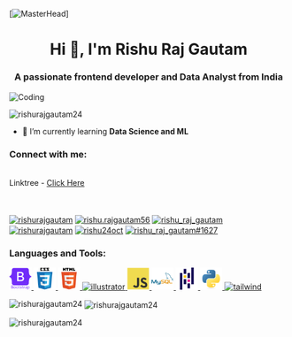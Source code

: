 [![MasterHead](https://www.internetcreation.net/wp-content/uploads/2015/04/banner-web-development.png)]
<h1 align="center">Hi 👋, I'm Rishu Raj Gautam</h1>
<h3 align="center">A passionate frontend developer and Data Analyst from India</h3>
<img align="center" alt="Coding" width="400" src="https://i0.wp.com/www.printmag.com/wp-content/uploads/2021/02/4cbe8d_f1ed2800a49649848102c68fc5a66e53mv2.gif?fit=476%2C280&ssl=1">

<p align="left"> <img src="https://komarev.com/ghpvc/?username=rishurajgautam24&label=Profile%20views&color=0e75b6&style=flat" alt="rishurajgautam24" /> </p>

- 🌱 I’m currently learning **Data Science and ML**

<h3 align="left">Connect with me:</h3>
<br>
Linktree - <a href="https://linktr.ee/rishurajgautam">Click Here </a> <br> <br> <br>
<p align="left">
<a href="https://linkedin.com/in/rishurajgautam" target="blank"><img align="center" src="https://raw.githubusercontent.com/rahuldkjain/github-profile-readme-generator/master/src/images/icons/Social/linked-in-alt.svg" alt="rishurajgautam" height="30" width="40" /></a>
<a href="https://fb.com/rishu.rajgautam56" target="blank"><img align="center" src="https://raw.githubusercontent.com/rahuldkjain/github-profile-readme-generator/master/src/images/icons/Social/facebook.svg" alt="rishu.rajgautam56" height="30" width="40" /></a>
<a href="https://instagram.com/rishu_raj_gautam" target="blank"><img align="center" src="https://raw.githubusercontent.com/rahuldkjain/github-profile-readme-generator/master/src/images/icons/Social/instagram.svg" alt="rishu_raj_gautam" height="30" width="40" /></a>
<a href="https://www.codechef.com/users/rishurajgautam" target="blank"><img align="center" src="https://cdn.jsdelivr.net/npm/simple-icons@3.1.0/icons/codechef.svg" alt="rishurajgautam" height="30" width="40" /></a>
<a href="https://www.hackerrank.com/rishu24oct" target="blank"><img align="center" src="https://raw.githubusercontent.com/rahuldkjain/github-profile-readme-generator/master/src/images/icons/Social/hackerrank.svg" alt="rishu24oct" height="30" width="40" /></a>
<a href="https://discord.gg/rishu_raj_gautam#1627" target="blank"><img align="center" src="https://raw.githubusercontent.com/rahuldkjain/github-profile-readme-generator/master/src/images/icons/Social/discord.svg" alt="rishu_raj_gautam#1627" height="30" width="40" /></a>
</p>

<h3 align="left">Languages and Tools:</h3>
<p align="left"> <a href="https://getbootstrap.com" target="_blank" rel="noreferrer"> <img src="https://raw.githubusercontent.com/devicons/devicon/master/icons/bootstrap/bootstrap-plain-wordmark.svg" alt="bootstrap" width="40" height="40"/> </a> <a href="https://www.w3schools.com/css/" target="_blank" rel="noreferrer"> <img src="https://raw.githubusercontent.com/devicons/devicon/master/icons/css3/css3-original-wordmark.svg" alt="css3" width="40" height="40"/> </a> <a href="https://www.w3.org/html/" target="_blank" rel="noreferrer"> <img src="https://raw.githubusercontent.com/devicons/devicon/master/icons/html5/html5-original-wordmark.svg" alt="html5" width="40" height="40"/> </a> <a href="https://www.adobe.com/in/products/illustrator.html" target="_blank" rel="noreferrer"> <img src="https://www.vectorlogo.zone/logos/adobe_illustrator/adobe_illustrator-icon.svg" alt="illustrator" width="40" height="40"/> </a> <a href="https://developer.mozilla.org/en-US/docs/Web/JavaScript" target="_blank" rel="noreferrer"> <img src="https://raw.githubusercontent.com/devicons/devicon/master/icons/javascript/javascript-original.svg" alt="javascript" width="40" height="40"/> </a> <a href="https://www.mysql.com/" target="_blank" rel="noreferrer"> <img src="https://raw.githubusercontent.com/devicons/devicon/master/icons/mysql/mysql-original-wordmark.svg" alt="mysql" width="40" height="40"/> </a> <a href="https://pandas.pydata.org/" target="_blank" rel="noreferrer"> <img src="https://raw.githubusercontent.com/devicons/devicon/2ae2a900d2f041da66e950e4d48052658d850630/icons/pandas/pandas-original.svg" alt="pandas" width="40" height="40"/> </a> <a href="https://www.python.org" target="_blank" rel="noreferrer"> <img src="https://raw.githubusercontent.com/devicons/devicon/master/icons/python/python-original.svg" alt="python" width="40" height="40"/> </a> <a href="https://tailwindcss.com/" target="_blank" rel="noreferrer"> <img src="https://www.vectorlogo.zone/logos/tailwindcss/tailwindcss-icon.svg" alt="tailwind" width="40" height="40"/> </a> </p>

<p><img align="left" src="https://github-readme-stats.vercel.app/api/top-langs?username=rishurajgautam24&show_icons=true&locale=en&layout=compact" alt="rishurajgautam24" /></p>

<p>&nbsp;<img align="center" src="https://github-readme-stats.vercel.app/api?username=rishurajgautam24&show_icons=true&locale=en" alt="rishurajgautam24" /></p>

<p><img align="center" src="https://github-readme-streak-stats.herokuapp.com/?user=rishurajgautam24&" alt="rishurajgautam24" /></p>


